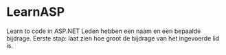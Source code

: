 # LearnASP
Learn to code in ASP.NET
Leden hebben een naam en een bepaalde bijdrage.
Eerste stap: laat zien hoe groot de bijdrage van het ingevoerde lid is.
